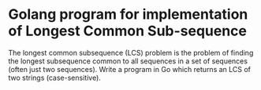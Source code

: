 # Golang program for implementation of Longest Common Sub-sequence
The longest common subsequence (LCS) problem is the problem of finding the longest subsequence common to all sequences in a set of sequences (often just two sequences). Write a program in Go which returns an LCS of two strings (case-sensitive).


``` go

```